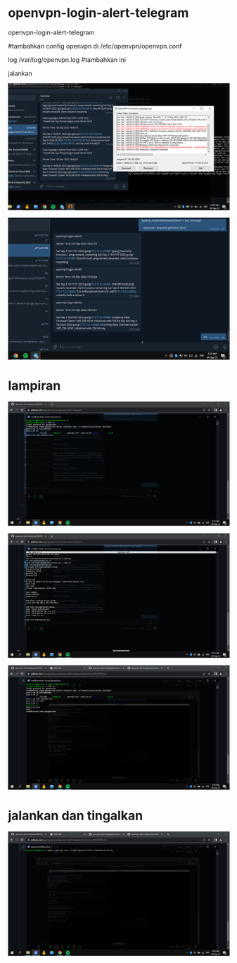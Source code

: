 # openvpn-login-alert-telegram
openvpn-login-alert-telegram


#tambahkan config openvpn di /etc/openvpn/openvpn.conf

log /var/log/openvpn.log #tambahkan ini

jalankan



![image](https://github.com/agungsoboru/openvpn-alert-telegram/blob/main/gambar/Screenshot%20(71).png)

![image](https://github.com/agungsoboru/openvpn-alert-telegram/blob/main/gambar/Capture.png)

# lampiran

![image](https://github.com/agungsoboru/openvpn-alert-telegram/blob/main/gambar/Screenshot%20(75).png)

![image](https://github.com/agungsoboru/openvpn-alert-telegram/blob/main/gambar/Screenshot%20(76).png)

![image](https://github.com/agungsoboru/openvpn-alert-telegram/blob/main/gambar/Screenshot%20(77).png)

# jalankan dan tingalkan
![image](https://github.com/agungsoboru/openvpn-alert-telegram/blob/main/gambar/Screenshot%20(78).png)

